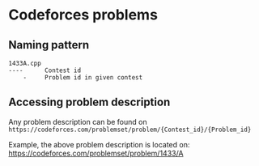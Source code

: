 # Codeforces problems

## Naming pattern

```
1433A.cpp
----      Contest id
    -     Problem id in given contest
```

## Accessing problem description

Any problem description can be found on `https://codeforces.com/problemset/problem/{Contest_id}/{Problem_id}`

Example, the above problem description is located on: https://codeforces.com/problemset/problem/1433/A
